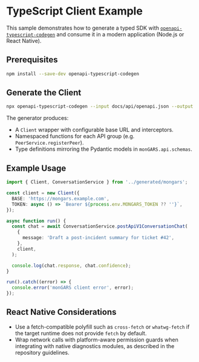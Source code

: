 # TypeScript Client Example

This sample demonstrates how to generate a typed SDK with
[`openapi-typescript-codegen`](https://www.npmjs.com/package/openapi-typescript-codegen)
and consume it in a modern application (Node.js or React Native).

## Prerequisites

```bash
npm install --save-dev openapi-typescript-codegen
```

## Generate the Client

```bash
npx openapi-typescript-codegen --input docs/api/openapi.json --output ./generated/mongars
```

The generator produces:

- A `Client` wrapper with configurable base URL and interceptors.
- Namespaced functions for each API group (e.g. `PeerService.registerPeer`).
- Type definitions mirroring the Pydantic models in `monGARS.api.schemas`.

## Example Usage

```ts
import { Client, ConversationService } from '../generated/mongars';

const client = new Client({
  BASE: 'https://mongars.example.com',
  TOKEN: async () => `Bearer ${process.env.MONGARS_TOKEN ?? ''}`,
});

async function run() {
  const chat = await ConversationService.postApiV1ConversationChat(
    {
      message: 'Draft a post-incident summary for ticket #42',
    },
    client,
  );

  console.log(chat.response, chat.confidence);
}

run().catch((error) => {
  console.error('monGARS client error', error);
});
```

## React Native Considerations

- Use a fetch-compatible polyfill such as `cross-fetch` or `whatwg-fetch` if the
target runtime does not provide `fetch` by default.
- Wrap network calls with platform-aware permission guards when integrating with
native diagnostics modules, as described in the repository guidelines.
